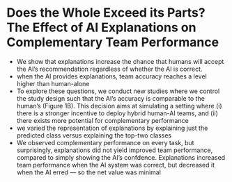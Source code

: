 # Does the Whole Exceed its Parts? The Effect of AI Explanations on Complementary Team Performance
- We show that explanations increase the chance
that humans will accept the AI’s recommendation regardless of whether the AI is correct. 
- when the AI provides explanations, team accuracy reaches a level higher than human-alone
- To explore these questions, we conduct new studies where we control the study design such
that the AI’s accuracy is comparable to the human’s (Figure 1B). This decision aims at simulating
a setting where (i) there is a stronger incentive to deploy hybrid human-AI teams, and (ii) there
exists more potential for complementary performance
- we varied the representation of explanations by
explaining just the predicted class versus explaining the top-two classes
- We observed complementary performance on every task, but surprisingly,
explanations did not yield improved team performance, compared to simply showing the AI’s
confdence. Explanations increased team performance when the AI system was correct, but
decreased it when the AI erred — so the net value was minimal
